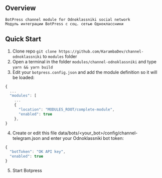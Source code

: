 ## Overview

    BotPress channel module for Odnoklassniki social network
    Модуль интеграции BotPress с соц. сетью Одноклассники
  
## Quick Start

1. Clone repo `git clone https://github.com/KarambaDev/channel-odnoklassniki` to `modules` folder
2. Open a terminal in the folder `modules/channel-odnoklassniki` and type `yarn && yarn build`
3. Edit your `botpress.config.json` and add the module definition so it will be loaded:

```js
{
  ...
  "modules": [
    ...
    {
      "location": "MODULES_ROOT/complete-module",
      "enabled": true
    },
}
```

4. Create or edit this file data/bots/<your_bot>/config/channel-telegram.json and enter your Odnoklassniki bot token:
```js
{
  "botToken": "OK API key",
  "enabled": true
}
```

5. Start Botpress
